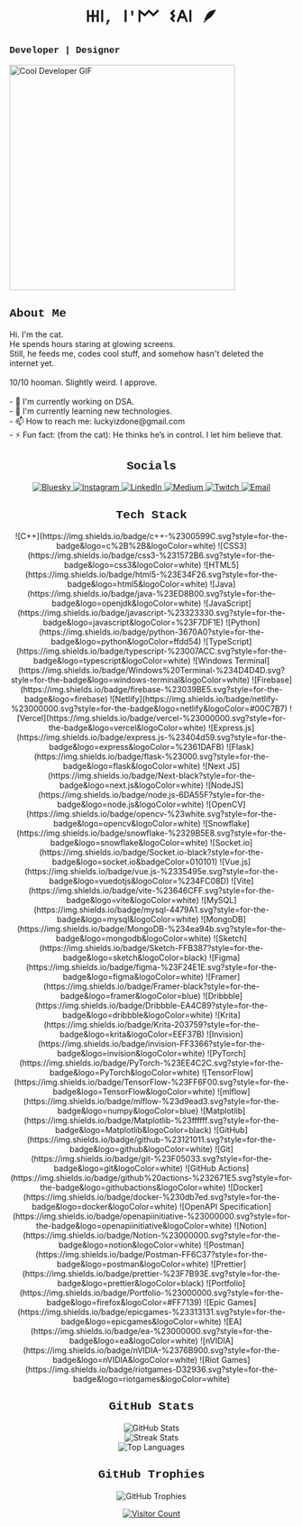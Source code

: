 <h1 align="center" style="font-family: 'Courier New', Courier, monospace;">
  𐋅𐌉, 𐌉'𐌌 𐌔𐌀𐌉 🪶
</h1>

<h3  style="font-family: 'Courier New', Courier, monospace;">
  Developer | Designer
</h3>

<p >
  <img src="https://media3.giphy.com/media/v1.Y2lkPTc5MGI3NjExcDB3anRhYmU0Y2F3NHAxanNxMDhqMmN2eTdkaXcyaHc3cDVtdGFhOCZlcD12MV9pbnRlcm5hbF9naWZfYnlfaWQmY3Q9Zw/WTiJwq5cEY1gsRHJt9/giphy.gif" alt="Cool Developer GIF" width="400" />
</p>

<h2 style="font-family: 'Courier New', Courier, monospace;">About Me</h2>
<p >
Hi. I'm the cat.<br/>
He spends hours staring at glowing screens.<br/>
Still, he feeds me, codes cool stuff, and somehow hasn't deleted the internet yet.<br/><br/>
10/10 hooman. Slightly weird. I approve.<br/><br/>
- 🔭 I'm currently working on DSA.<br/>
- 🌱 I'm currently learning new technologies.<br/>
- 📫 How to reach me: luckyizdone@gmail.com<br/>
- ⚡ Fun fact: (from the cat): He thinks he’s in control. I let him believe that.
</p>

<h2 align="center" style="font-family: 'Courier New', Courier, monospace;">Socials</h2>
<p align="center">
  <a href="https://bsky.app/profile/saikolugurii.bsky.social" target="_blank">
    <img src="https://img.shields.io/badge/bluesky-0285FF?style=for-the-badge&logo=bluesky&logoColor=%23FFFFFF" alt="Bluesky">
  </a>
  <a href="https://instagram.com/saikolugurii" target="_blank">
    <img src="https://img.shields.io/badge/Instagram-%23E4405F.svg?style=for-the-badge&logo=Instagram&logoColor=white" alt="Instagram">
  </a>
  <a href="https://linkedin.com/in/SaiKoluguri" target="_blank">
    <img src="https://img.shields.io/badge/LinkedIn-%230077B5.svg?style=for-the-badge&logo=linkedin&logoColor=white" alt="LinkedIn">
  </a>
  <a href="https://medium.com/@luckyizdone" target="_blank">
    <img src="https://img.shields.io/badge/Medium-12100E?logo=medium&logoColor=white&style=for-the-badge" alt="Medium">
  </a>
  <a href="https://twitch.tv/saii011" target="_blank">
    <img src="https://img.shields.io/badge/Twitch-%239146FF.svg?style=for-the-badge&logo=Twitch&logoColor=white" alt="Twitch">
  </a>
  <a href="mailto:luckyizdone@gmail.com" target="_blank">
    <img src="https://img.shields.io/badge/Email-D14836?logo=gmail&logoColor=white&style=for-the-badge" alt="Email">
  </a>
</p>

<h2 align="center" style="font-family: 'Courier New', Courier, monospace;">Tech Stack</h2>
<p align="center">
![C++](https://img.shields.io/badge/c++-%2300599C.svg?style=for-the-badge&logo=c%2B%2B&logoColor=white) ![CSS3](https://img.shields.io/badge/css3-%231572B6.svg?style=for-the-badge&logo=css3&logoColor=white) ![HTML5](https://img.shields.io/badge/html5-%23E34F26.svg?style=for-the-badge&logo=html5&logoColor=white) ![Java](https://img.shields.io/badge/java-%23ED8B00.svg?style=for-the-badge&logo=openjdk&logoColor=white) ![JavaScript](https://img.shields.io/badge/javascript-%23323330.svg?style=for-the-badge&logo=javascript&logoColor=%23F7DF1E) ![Python](https://img.shields.io/badge/python-3670A0?style=for-the-badge&logo=python&logoColor=ffdd54) ![TypeScript](https://img.shields.io/badge/typescript-%23007ACC.svg?style=for-the-badge&logo=typescript&logoColor=white) ![Windows Terminal](https://img.shields.io/badge/Windows%20Terminal-%234D4D4D.svg?style=for-the-badge&logo=windows-terminal&logoColor=white) ![Firebase](https://img.shields.io/badge/firebase-%23039BE5.svg?style=for-the-badge&logo=firebase) ![Netlify](https://img.shields.io/badge/netlify-%23000000.svg?style=for-the-badge&logo=netlify&logoColor=#00C7B7) ![Vercel](https://img.shields.io/badge/vercel-%23000000.svg?style=for-the-badge&logo=vercel&logoColor=white) ![Express.js](https://img.shields.io/badge/express.js-%23404d59.svg?style=for-the-badge&logo=express&logoColor=%2361DAFB) ![Flask](https://img.shields.io/badge/flask-%23000.svg?style=for-the-badge&logo=flask&logoColor=white) ![Next JS](https://img.shields.io/badge/Next-black?style=for-the-badge&logo=next.js&logoColor=white) ![NodeJS](https://img.shields.io/badge/node.js-6DA55F?style=for-the-badge&logo=node.js&logoColor=white) ![OpenCV](https://img.shields.io/badge/opencv-%23white.svg?style=for-the-badge&logo=opencv&logoColor=white) ![Snowflake](https://img.shields.io/badge/snowflake-%2329B5E8.svg?style=for-the-badge&logo=snowflake&logoColor=white) ![Socket.io](https://img.shields.io/badge/Socket.io-black?style=for-the-badge&logo=socket.io&badgeColor=010101) ![Vue.js](https://img.shields.io/badge/vue.js-%2335495e.svg?style=for-the-badge&logo=vuedotjs&logoColor=%234FC08D) ![Vite](https://img.shields.io/badge/vite-%23646CFF.svg?style=for-the-badge&logo=vite&logoColor=white) ![MySQL](https://img.shields.io/badge/mysql-4479A1.svg?style=for-the-badge&logo=mysql&logoColor=white) ![MongoDB](https://img.shields.io/badge/MongoDB-%234ea94b.svg?style=for-the-badge&logo=mongodb&logoColor=white) ![Sketch](https://img.shields.io/badge/Sketch-FFB387?style=for-the-badge&logo=sketch&logoColor=black) ![Figma](https://img.shields.io/badge/figma-%23F24E1E.svg?style=for-the-badge&logo=figma&logoColor=white) ![Framer](https://img.shields.io/badge/Framer-black?style=for-the-badge&logo=framer&logoColor=blue) ![Dribbble](https://img.shields.io/badge/Dribbble-EA4C89?style=for-the-badge&logo=dribbble&logoColor=white) ![Krita](https://img.shields.io/badge/Krita-203759?style=for-the-badge&logo=krita&logoColor=EEF37B) ![Invision](https://img.shields.io/badge/invision-FF3366?style=for-the-badge&logo=invision&logoColor=white) ![PyTorch](https://img.shields.io/badge/PyTorch-%23EE4C2C.svg?style=for-the-badge&logo=PyTorch&logoColor=white) ![TensorFlow](https://img.shields.io/badge/TensorFlow-%23FF6F00.svg?style=for-the-badge&logo=TensorFlow&logoColor=white) ![mlflow](https://img.shields.io/badge/mlflow-%23d9ead3.svg?style=for-the-badge&logo=numpy&logoColor=blue) ![Matplotlib](https://img.shields.io/badge/Matplotlib-%23ffffff.svg?style=for-the-badge&logo=Matplotlib&logoColor=black) ![GitHub](https://img.shields.io/badge/github-%23121011.svg?style=for-the-badge&logo=github&logoColor=white) ![Git](https://img.shields.io/badge/git-%23F05033.svg?style=for-the-badge&logo=git&logoColor=white) ![GitHub Actions](https://img.shields.io/badge/github%20actions-%232671E5.svg?style=for-the-badge&logo=githubactions&logoColor=white) ![Docker](https://img.shields.io/badge/docker-%230db7ed.svg?style=for-the-badge&logo=docker&logoColor=white) ![OpenAPI Specification](https://img.shields.io/badge/openapiinitiative-%23000000.svg?style=for-the-badge&logo=openapiinitiative&logoColor=white) ![Notion](https://img.shields.io/badge/Notion-%23000000.svg?style=for-the-badge&logo=notion&logoColor=white) ![Postman](https://img.shields.io/badge/Postman-FF6C37?style=for-the-badge&logo=postman&logoColor=white) ![Prettier](https://img.shields.io/badge/prettier-%23F7B93E.svg?style=for-the-badge&logo=prettier&logoColor=black) ![Portfolio](https://img.shields.io/badge/Portfolio-%23000000.svg?style=for-the-badge&logo=firefox&logoColor=#FF7139) ![Epic Games](https://img.shields.io/badge/epicgames-%23313131.svg?style=for-the-badge&logo=epicgames&logoColor=white) ![EA](https://img.shields.io/badge/ea-%23000000.svg?style=for-the-badge&logo=ea&logoColor=white) ![nVIDIA](https://img.shields.io/badge/nVIDIA-%2376B900.svg?style=for-the-badge&logo=nVIDIA&logoColor=white) ![Riot Games](https://img.shields.io/badge/riotgames-D32936.svg?style=for-the-badge&logo=riotgames&logoColor=white)

<h2 align="center" style="font-family: 'Courier New', Courier, monospace;">GitHub Stats</h2>
<p align="center">
  <img src="https://github-readme-stats.vercel.app/api?username=Lightzzz011&theme=date_night&hide_border=false&include_all_commits=false&count_private=true" alt="GitHub Stats"/><br/>
  <img src="https://nirzak-streak-stats.vercel.app/?user=Lightzzz011&theme=date_night&hide_border=false" alt="Streak Stats"/><br/>
  <img src="https://github-readme-stats.vercel.app/api/top-langs/?username=Lightzzz011&theme=date_night&hide_border=false&include_all_commits=false&count_private=true&layout=compact" alt="Top Languages"/>
</p>

<h2 align="center" style="font-family: 'Courier New', Courier, monospace;">GitHub Trophies</h2>
<p align="center">
  <img src="https://github-profile-trophy.vercel.app/?username=Lightzzz011&theme=radical&no-frame=false&no-bg=true&margin-w=4" alt="GitHub Trophies"/>
</p>

<p align="center">
  <a href="https://visitcount.itsvg.in/api?id=Lightzzz011" target="_blank">
    <img src="https://visitcount.itsvg.in/api?id=Lightzzz011&icon=0&color=8" alt="Visitor Count"/>
  </a>
</p>
